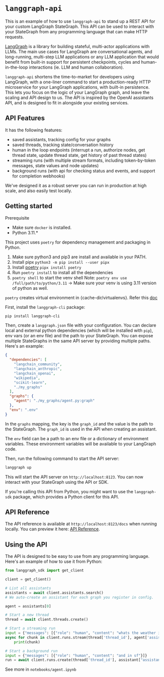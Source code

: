 # `langgraph-api`

This is an example of how to use `langgraph-api` to stand up a REST API for your custom LangGraph StateGraph. This API can be used to interact with your StateGraph from any programming language that can make HTTP requests.

[LangGraph](https://github.com/langchain-ai/langgraph) is a library for building stateful, multi-actor applications with LLMs. The main use cases for LangGraph are conversational agents, and long-running, multi-step LLM applications or any LLM application that would benefit from built-in support for persistent checkpoints, cycles and human-in-the-loop interactions (ie. LLM and human collaboration).

`langgraph-api` shortens the time-to-market for developers using LangGraph, with a one-liner command to start a production-ready HTTP microservice for your LangGraph applications, with built-in persistence. This lets you focus on the logic of your LangGraph graph, and leave the scaling and API design to us. The API is inspired by the OpenAI assistants API, and is designed to fit in alongside your existing services.

## API Features

It has the following features:

- saved assistants, tracking config for your graphs
- saved threads, tracking state/conversation history
- human in the loop endpoints (interrupt a run, authorize nodes, get thread state, update thread state, get history of past thread states)
- streaming runs (with multiple stream formats, including token-by-token messages, state values and node updates)
- background runs (with api for checking status and events, and support for completion webhooks)

We've designed it as a robust server you can run in production at high scale, and also easily test locally.

## Getting started
Prerequisite 
- Make sure `docker` is installed.
- Python 3.11.* 

This project uses `poetry` for dependency management and packaging in Python.

1. Make sure python3 and pip3 are install and available in your PATH.
2. Install pipx `python3 -m pip install --user pipx`
3. Install [poetry](https://python-poetry.org/docs/#system-requirements) `pipx install poetry`
4. Run `poetry install` to install all the dependencies
5. `poetry shell` to start the venv shell
Note: `poetry env use /full/path/to/python/3.11` -> Make sure your venv is using 3.11 version of python as well.


`poetry` creates virtual environment in {cache-dir/virtualenvs}. Refer this [doc](https://python-poetry.org/docs/configuration/#cache-dir)


First, install the `langgraph-cli` package:

```bash
pip install langgraph-cli
```

Then, create a `langgraph.json` file with your configuration. You can declare local and external python dependencies (which will be installed with `pip`), env vars (or an env file) and the path to your StateGraph. You can expose multiple StateGraphs in the same API server by providing multiple paths. Here's an example:

```json
{
  "dependencies": [
    "langchain_community",
    "langchain_anthropic",
    "langchain_openai",
    "wikipedia",
    "scikit-learn",
    "./my_graphs"
  ],
  "graphs": {
    "agent": "./my_graphs/agent.py:graph"
  },
  "env": ".env"
}
```

In the `graphs` mapping, the key is the `graph_id` and the value is the path to the StateGraph. The `graph_id` is used in the API when creating an assistant.

The `env` field can be a path to an env file or a dictionary of environment variables. These environment variables will be available to your LangGraph code.

Then, run the following command to start the API server:

```bash
langgraph up
```

This will start the API server on `http://localhost:8123`. You can now interact with your StateGraph using the API or SDK.

If you're calling this API from Python, you might want to use the `langgraph-sdk` package, which provides a Python client for this API.

## API Reference

The API reference is available at `http://localhost:8123/docs` when running locally. You can preview it here: [API Reference](https://langchain-ai.github.io/langgraph-example/).

## Using the API

The API is designed to be easy to use from any programming language. Here's an example of how to use it from Python:

```python
from langgraph_sdk import get_client

client = get_client()

# List all assistants
assistants = await client.assistants.search()
# We auto-create an assistant for each graph you register in config.

agent = assistants[0]

# Start a new thread
thread = await client.threads.create()

# Start a streaming run
input = {"messages": [{"role": "human", "content": "whats the weather in la"}]}
async for chunk in client.runs.stream(thread['thread_id'], agent['assistant_id'], input=input):
    print(chunk)

# Start a background run
input = {"messages": [{"role": "human", "content": "and in sf"}]}
run = await client.runs.create(thread['thread_id'], assistant["assistant_id"], input=input)
```

See more in `notebooks/agent.ipynb`
